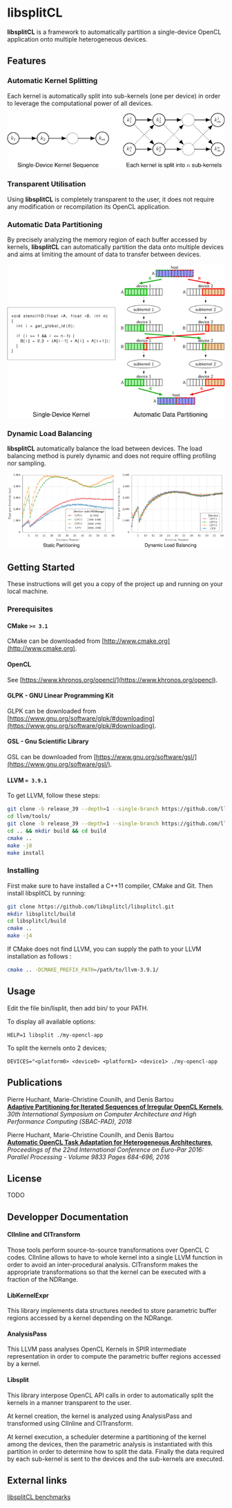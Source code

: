 # libsplitCL

**libsplitCL** is a framework to automatically partition a single-device OpenCL application onto multiple heterogeneous devices.

## Features

### Automatic Kernel Splitting

Each kernel is automatically split into sub-kernels (one per device) in order to leverage the computational power of all devices.

![](resources/kernelsplitting.png) 

### Transparent Utilisation

Using **libsplitCL** is completely transparent to the user, it does not require any modification or recompilation its OpenCL application.

### Automatic Data Partitioning

By precisely analyzing the memory region of each buffer accessed by kernels, **libsplitCL** can automatically partition the data onto multiple devices and aims at limiting the amount of data to transfer between devices.

![](resources/datapartitioning.png) 

### Dynamic Load Balancing

**libsplitCL** automatically balance the load between devices.
The load balancing method is purely dynamic and does not require offling profiling nor sampling.

![](resources/dynamicloadbalancing.png) 

## Getting Started

These instructions will get you a copy of the project up and running on your local machine.

### Prerequisites

#### CMake `>= 3.1`

CMake can be downloaded from [http://www.cmake.org](http://www.cmake.org).

#### OpenCL
See [https://www.khronos.org/opencl/](https://www.khronos.org/opencl).

#### GLPK - GNU Linear Programming Kit
GLPK can be downloaded from [https://www.gnu.org/software/glpk/#downloading](https://www.gnu.org/software/glpk/#downloading).

#### GSL - Gnu Scientific Library
GSL can be downloaded from [https://www.gnu.org/software/gsl/](https://www.gnu.org/software/gsl/).

#### LLVM `= 3.9.1`

To get LLVM, follow these steps:

```bash
git clone -b release_39 --depth=1 --single-branch https://github.com/llvm-mirror/llvm.git llvm
cd llvm/tools/
git clone -b release_39 --depth=1 --single-branch https://github.com/llvm-mirror/clang.git clang
cd .. && mkdir build && cd build
cmake ..
make -j8
make install 
```

### Installing

First make sure to have installed a C++11 compiler, CMake and Git. Then install libsplitCL by running:

```bash
git clone https://github.com/libsplitcl/libsplitcl.git
mkdir libsplitcl/build
cd libsplitcl/build
cmake ..
make -j4
```

If CMake does not find LLVM, you can supply the path to your LLVM installation as follows  :
```bash
cmake .. -DCMAKE_PREFIX_PATH=/path/to/llvm-3.9.1/
```

## Usage
Edit the file bin/lisplit, then add bin/ to your PATH.

To display all available options:

```
HELP=1 libsplit ./my-opencl-app
```

To split the kernels onto 2 devices;

```
DEVICES="<platform0> <device0> <platform1> <device1> ./my-opencl-app
```


## Publications

Pierre Huchant,	Marie-Christine Counilh, and Denis Bartou  
**[Adaptive Partitioning for Iterated Sequences of Irregular OpenCL Kernels](https://doi.org/10.1109/CAHPC.2018.8645867)**,  
*30th International Symposium on Computer Architecture and High Performance Computing (SBAC-PAD), 2018*

Pierre Huchant,	Marie-Christine Counilh, and Denis Bartou  
**[Automatic OpenCL Task Adaptation for Heterogeneous Architectures](https://doi.org/10.1007/978-3-319-43659-3_50)**,  
*Proceedings of the 22nd International Conference on Euro-Par 2016: Parallel Processing - Volume 9833 Pages 684-696, 2016*

## License
TODO

## Developper Documentation
#### ClInline and ClTransform

Those tools perform source-to-source transformations over OpenCL C codes.
ClInline allows to have to whole kernel into a single LLVM function in
order to avoid an inter-procedural analysis.
ClTransform makes the appropriate transformations so that the kernel can be
executed with a fraction of the NDRange.

#### LibKernelExpr

This library implements data structures needed to store parametric buffer
regions accessed by a kernel depending on the NDRange.

#### AnalysisPass

This LLVM pass analyses OpenCL Kernels in SPIR intermediate representation in
order to compute the parametric buffer regions accessed by a kernel.

#### Libsplit

This library interpose OpenCL API calls in order to automatically split the
kernels in a manner transparent to the user.

At kernel creation, the kernel is analyzed using AnalysisPass and transformed
using ClInline and ClTransform.

At kernel execution, a scheduler determine a partitioning of the kernel among
the devices, then the parametric analysis is instantiated with this partition in
order to determine how to split the data. Finally the data required by each
sub-kernel is sent to the devices and the sub-kernels are executed.

## External links

[libsplitCL benchmarks](https://github.comlibsplitcl/benchmarks)